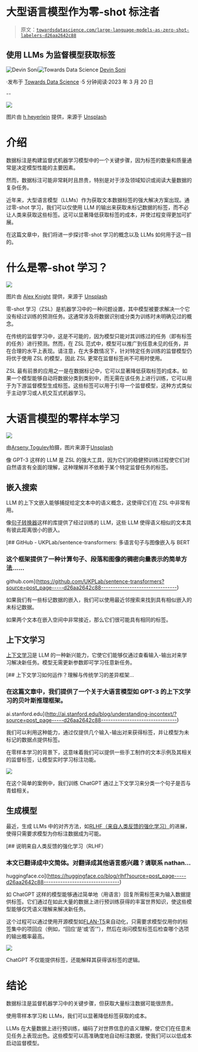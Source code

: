 # 大型语言模型作为零-shot 标注者

> 原文：[`towardsdatascience.com/large-language-models-as-zero-shot-labelers-d26aa2642c88`](https://towardsdatascience.com/large-language-models-as-zero-shot-labelers-d26aa2642c88)

## 使用 LLMs 为监督模型获取标签

[](https://medium.com/@devins?source=post_page-----d26aa2642c88--------------------------------)![Devin Soni](https://medium.com/@devins?source=post_page-----d26aa2642c88--------------------------------)[](https://towardsdatascience.com/?source=post_page-----d26aa2642c88--------------------------------)![Towards Data Science](https://towardsdatascience.com/?source=post_page-----d26aa2642c88--------------------------------) [Devin Soni](https://medium.com/@devins?source=post_page-----d26aa2642c88--------------------------------)

·发布于 [Towards Data Science](https://towardsdatascience.com/?source=post_page-----d26aa2642c88--------------------------------) ·5 分钟阅读·2023 年 3 月 20 日

--

![](img/4517fd2ff5ae2bea5a595bff399475b2.png)

图片由 [h heyerlein](https://unsplash.com/es/@heyerlein?utm_source=medium&utm_medium=referral) 提供，来源于 [Unsplash](https://unsplash.com/?utm_source=medium&utm_medium=referral)

# 介绍

数据标注是构建监督式机器学习模型中的一个关键步骤，因为标签的数量和质量通常是决定模型性能的主要因素。

然而，数据标注可能非常耗时且昂贵，特别是对于涉及领域知识或阅读大量数据的复杂任务。

近年来，大型语言模型（LLMs）作为获取文本数据标签的强大解决方案出现。通过零-shot 学习，我们可以仅使用 LLM 的输出来获取未标记数据的标签，而不必让人类来获取这些标签。这可以显著降低获取标签的成本，并使过程变得更加可扩展。

在这篇文章中，我们将进一步探讨零-shot 学习的概念以及 LLMs 如何用于这一目的。

# 什么是零-shot 学习？

![](img/e6b0b7b78d31241482486c84fdd7e723.png)

图片由 [Alex Knight](https://unsplash.com/@agk42?utm_source=medium&utm_medium=referral) 提供，来源于 [Unsplash](https://unsplash.com/?utm_source=medium&utm_medium=referral)

零-shot 学习（ZSL）是机器学习中的一种问题设置，其中模型被要求解决一个它没有经过训练的预测任务。这通常涉及将数据识别或分类为训练时未明确见过的概念。

在传统的监督学习中，这是不可能的，因为模型只能对其训练过的任务（即有标签的任务）进行预测。然而，在 ZSL 范式中，模型可以推广到任意未见的任务，并在合理的水平上表现。请注意，在大多数情况下，针对特定任务训练的监督模型仍将优于使用 ZSL 的模型，因此 ZSL 更常在监督标签尚不可用时使用。

ZSL 最有前景的应用之一是在数据标记中，它可以显著降低获取标签的成本。如果一个模型能够自动将数据分类到类别中，而无需在该任务上进行训练，它可以用于为下游监督模型生成标签。这些标签可以用于引导一个监督模型，这种方式类似于主动学习或人机交互式机器学习。

# 大语言模型的零样本学习

![](img/a125bdc1b8fe07f54ee9edc4871db98a.png)

由[Arseny Togulev](https://unsplash.com/@tetrakiss?utm_source=medium&utm_medium=referral)拍摄，图片来源于[Unsplash](https://unsplash.com/?utm_source=medium&utm_medium=referral)

像 GPT-3 这样的 LLM 是 ZSL 的强大工具，因为它们的稳健预训练过程使它们对自然语言有全面的理解，这种理解并不依赖于某个特定监督任务的标签。

## 嵌入搜索

LLM 的上下文嵌入能够捕捉给定文本中的语义概念，这使得它们在 ZSL 中非常有用。

像[句子转换器](https://github.com/UKPLab/sentence-transformers)这样的库提供了经过训练的 LLM，这些 LLM 使得语义相似的文本具有彼此距离很小的嵌入。

[](https://github.com/UKPLab/sentence-transformers?source=post_page-----d26aa2642c88--------------------------------) [## GitHub - UKPLab/sentence-transformers: 多语言句子与图像嵌入与 BERT

### 这个框架提供了一种计算句子、段落和图像的稠密向量表示的简单方法……

github.com](https://github.com/UKPLab/sentence-transformers?source=post_page-----d26aa2642c88--------------------------------)

如果我们有一些标记数据的嵌入，我们可以使用最近邻搜索来找到具有相似嵌入的未标记数据。

如果两个文本在嵌入空间中非常接近，那么它们很可能具有相同的标签。

## 上下文学习

[上下文学习](http://ai.stanford.edu/blog/understanding-incontext/)是 LLM 的一种新兴能力，它使它们能够仅通过查看输入-输出对来学习解决新任务。模型无需更新参数即可学习任意新任务。

[](http://ai.stanford.edu/blog/understanding-incontext/?source=post_page-----d26aa2642c88--------------------------------) [## 上下文学习如何运作？理解与传统学习的差异框架…

### 在这篇文章中，我们提供了一个关于大语言模型如 GPT-3 的上下文学习的贝叶斯推理框架。

ai.stanford.edu](http://ai.stanford.edu/blog/understanding-incontext/?source=post_page-----d26aa2642c88--------------------------------)

我们可以利用这种能力，通过仅提供几个输入-输出对来获得标签，并让模型为未标记的数据点提供标签。

在零样本学习的背景下，这意味着我们可以提供一些手工制作的文本示例及其相关的监督标签，让模型实时学习标注功能。

![](img/ad50a16d50b0f93dee71ca00397fbfb1.png)

在这个简单的案例中，我们训练 ChatGPT 通过上下文学习来分类一个句子是否与青蛙相关。

## 生成模型

最近，生成 LLMs 中的对齐方法，如[RLHF（来自人类反馈的强化学习）](https://huggingface.co/blog/rlhf)的进展，使得只需要求模型为你标注数据成为可能。

[](https://huggingface.co/blog/rlhf?source=post_page-----d26aa2642c88--------------------------------) [## 说明来自人类反馈的强化学习（RLHF）

### 本文已翻译成中文简体。对翻译成其他语言感兴趣？请联系 nathan…

huggingface.co](https://huggingface.co/blog/rlhf?source=post_page-----d26aa2642c88--------------------------------)

如 ChatGPT 这样的模型能够通过简单地（用语言）回复所需标签来为输入数据提供标签。它们通过在如此大量的数据上进行预训练获得的丰富世界知识，使这些模型能够仅凭语义理解来解决新任务。

这个过程可以通过使用开源模型如[FLAN-T5](https://huggingface.co/google/flan-t5-xxl)来自动化，只需要求模型仅用你的标签集中的项回应（例如，“回应‘是’或‘否’”），然后在询问模型标签后检查哪个选项的输出概率最高。

![](img/1548eb1c4ec958355a2c58b1d51dd1d7.png)

ChatGPT 不仅能提供标签，还能解释其获得该标签的逻辑。

# 结论

数据标注是监督机器学习中的关键步骤，但获取大量标注数据可能很昂贵。

使用零样本学习和 LLMs，我们可以显著降低标签获取的成本。

LLMs 在大量数据上进行预训练，编码了对世界信息的语义理解，使它们在任意未见任务上表现出色。这些模型可以高准确度地自动标注数据，使我们可以以低成本启动监督模型。

